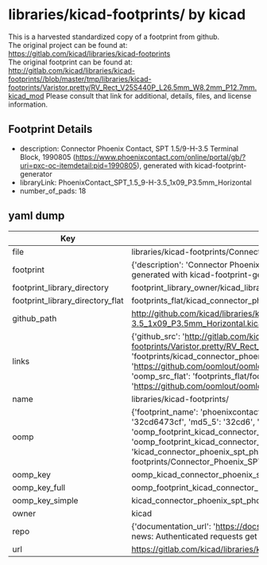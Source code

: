 # libraries/kicad-footprints/ by kicad  
This is a harvested standardized copy of a footprint from github.  
The original project can be found at:  
https://gitlab.com/kicad/libraries/kicad-footprints  
The original footprint can be found at:
http://gitlab.com/kicad/libraries/kicad-footprints//blob/master/tmp/libraries/kicad-footprints/Varistor.pretty/RV_Rect_V25S440P_L26.5mm_W8.2mm_P12.7mm.kicad_mod
Please consult that link for additional, details, files, and license information.  
## Footprint Details
* description: Connector Phoenix Contact, SPT 1.5/9-H-3.5 Terminal Block, 1990805 (https://www.phoenixcontact.com/online/portal/gb/?uri=pxc-oc-itemdetail:pid=1990805), generated with kicad-footprint-generator  
* libraryLink: PhoenixContact_SPT_1.5_9-H-3.5_1x09_P3.5mm_Horizontal  
* number_of_pads: 18  
## yaml dump  
| Key | Value |  
| --- | --- |  
| file | libraries/kicad-footprints/Connector_Phoenix_SPT.pretty/PhoenixContact_SPT_1.5_9-H-3.5_1x09_P3.5mm_Horizontal.kicad_mod |  
| footprint | {'description': 'Connector Phoenix Contact, SPT 1.5/9-H-3.5 Terminal Block, 1990805 (https://www.phoenixcontact.com/online/portal/gb/?uri=pxc-oc-itemdetail:pid=1990805), generated with kicad-footprint-generator', 'libraryLink': 'PhoenixContact_SPT_1.5_9-H-3.5_1x09_P3.5mm_Horizontal', 'number_of_pads': 18} |  
| footprint_library_directory | footprint_library_owner/kicad_libraries/kicad-footprints/ |  
| footprint_library_directory_flat | footprints_flat/kicad_connector_phoenix_spt_phoenixcontact_spt_1_5_9_h_3_5_1x09_p3_5mm_horizontal/working |  
| github_path | http://github.com/kicad/libraries/kicad-footprints//blob/master/tmp/libraries/kicad-footprints/Connector_Phoenix_SPT.pretty/PhoenixContact_SPT_1.5_9-H-3.5_1x09_P3.5mm_Horizontal.kicad_mod |  
| links | {'github_src': 'http://gitlab.com/kicad/libraries/kicad-footprints//blob/master/tmp/libraries/kicad-footprints/Varistor.pretty/RV_Rect_V25S440P_L26.5mm_W8.2mm_P12.7mm.kicad_mod', 'github_src_repo': 'https://gitlab.com/kicad/libraries/kicad-footprints', 'oomp_bot': 'footprints/kicad_connector_phoenix_spt_phoenixcontact_spt_1_5_9_h_3_5_1x09_p3_5mm_horizontal/working', 'oomp_bot_github': 'https://github.com/oomlout/oomlout_oomp_footprint_bot/tree/main/footprints/kicad_connector_phoenix_spt_phoenixcontact_spt_1_5_9_h_3_5_1x09_p3_5mm_horizontal/working', 'oomp_src_flat': 'footprints_flat/footprints_flat/kicad_connector_phoenix_spt_phoenixcontact_spt_1_5_9_h_3_5_1x09_p3_5mm_horizontal/working', 'oomp_src_flat_github': 'https://github.com/oomlout/oomlout_oomp_footprint_src/tree/main/footprints_flat/kicad_connector_phoenix_spt_phoenixcontact_spt_1_5_9_h_3_5_1x09_p3_5mm_horizontal/working'} |  
| name | libraries/kicad-footprints/ |  
| oomp | {'footprint_name': 'phoenixcontact_spt_1_5_9_h_3_5_1x09_p3_5mm_horizontal', 'library_name': 'connector_phoenix_spt', 'md5': '32cd6473cfc8f8d3fcb6af6324440d7a', 'md5_10': '32cd6473cf', 'md5_5': '32cd6', 'md5_6': '32cd64', 'oomp_key': 'oomp_kicad_connector_phoenix_spt_phoenixcontact_spt_1_5_9_h_3_5_1x09_p3_5mm_horizontal', 'oomp_key_extra': 'oomp_footprint_kicad_connector_phoenix_spt_phoenixcontact_spt_1_5_9_h_3_5_1x09_p3_5mm_horizontal', 'oomp_key_full': 'oomp_footprint_kicad_connector_phoenix_spt_phoenixcontact_spt_1_5_9_h_3_5_1x09_p3_5mm_horizontal_32cd64', 'oomp_key_simple': 'kicad_connector_phoenix_spt_phoenixcontact_spt_1_5_9_h_3_5_1x09_p3_5mm_horizontal', 'original_filename': 'libraries/kicad-footprints/Connector_Phoenix_SPT.pretty/PhoenixContact_SPT_1.5_9-H-3.5_1x09_P3.5mm_Horizontal.kicad_mod', 'owner_name': 'kicad'} |  
| oomp_key | oomp_kicad_connector_phoenix_spt_phoenixcontact_spt_1_5_9_h_3_5_1x09_p3_5mm_horizontal |  
| oomp_key_full | oomp_footprint_kicad_connector_phoenix_spt_phoenixcontact_spt_1_5_9_h_3_5_1x09_p3_5mm_horizontal |  
| oomp_key_simple | kicad_connector_phoenix_spt_phoenixcontact_spt_1_5_9_h_3_5_1x09_p3_5mm_horizontal |  
| owner | kicad |  
| repo | {'documentation_url': 'https://docs.github.com/rest/overview/resources-in-the-rest-api#rate-limiting', 'message': "API rate limit exceeded for 84.66.173.59. (But here's the good news: Authenticated requests get a higher rate limit. Check out the documentation for more details.)"} |  
| url | https://gitlab.com/kicad/libraries/kicad-footprints |  

